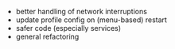 * better handling of network interruptions
* update profile config on (menu-based) restart
* safer code (especially services)
* general refactoring

